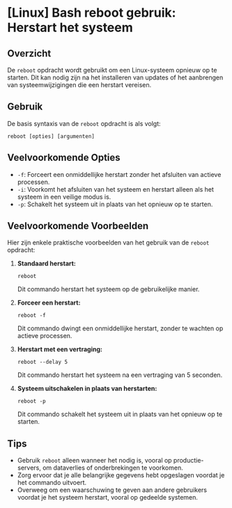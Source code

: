# [Linux] Bash reboot gebruik: Herstart het systeem

## Overzicht
De `reboot` opdracht wordt gebruikt om een Linux-systeem opnieuw op te starten. Dit kan nodig zijn na het installeren van updates of het aanbrengen van systeemwijzigingen die een herstart vereisen.

## Gebruik
De basis syntaxis van de `reboot` opdracht is als volgt:

```
reboot [opties] [argumenten]
```

## Veelvoorkomende Opties
- `-f`: Forceert een onmiddellijke herstart zonder het afsluiten van actieve processen.
- `-i`: Voorkomt het afsluiten van het systeem en herstart alleen als het systeem in een veilige modus is.
- `-p`: Schakelt het systeem uit in plaats van het opnieuw op te starten.

## Veelvoorkomende Voorbeelden
Hier zijn enkele praktische voorbeelden van het gebruik van de `reboot` opdracht:

1. **Standaard herstart:**
   ```
   reboot
   ```
   Dit commando herstart het systeem op de gebruikelijke manier.

2. **Forceer een herstart:**
   ```
   reboot -f
   ```
   Dit commando dwingt een onmiddellijke herstart, zonder te wachten op actieve processen.

3. **Herstart met een vertraging:**
   ```
   reboot --delay 5
   ```
   Dit commando herstart het systeem na een vertraging van 5 seconden.

4. **Systeem uitschakelen in plaats van herstarten:**
   ```
   reboot -p
   ```
   Dit commando schakelt het systeem uit in plaats van het opnieuw op te starten.

## Tips
- Gebruik `reboot` alleen wanneer het nodig is, vooral op productie-servers, om dataverlies of onderbrekingen te voorkomen.
- Zorg ervoor dat je alle belangrijke gegevens hebt opgeslagen voordat je het commando uitvoert.
- Overweeg om een waarschuwing te geven aan andere gebruikers voordat je het systeem herstart, vooral op gedeelde systemen.